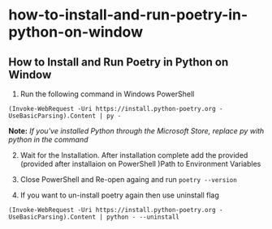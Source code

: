 # how-to-install-and-run-poetry-in-python-on-window

## How to Install and Run Poetry in Python on Window

1. Run the following command in Windows PowerShell

`(Invoke-WebRequest -Uri https://install.python-poetry.org -UseBasicParsing).Content | py -`

**Note:** _If you've installed Python through the Microsoft Store, replace py with python in the command_

2. Wait for the Installation. After installation complete add the provided (provided after installaion on PowerShell )Path to Environment Variables

3. Close PowerShell and Re-open againg and run
   `poetry --version`

4. If you want to un-install poetry again then use uninstall flag

`(Invoke-WebRequest -Uri https://install.python-poetry.org -UseBasicParsing).Content | python - --uninstall`
